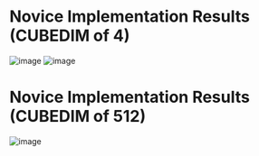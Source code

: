 # Novice Implementation Results (CUBEDIM of 4) 
![image](https://github.com/user-attachments/assets/2152457d-18f9-4b21-8076-43be0d97a09b)
![image](https://github.com/user-attachments/assets/a17e8307-36f2-417b-9eb2-9bcafcfc821a)

# Novice Implementation Results (CUBEDIM of 512)
![image](https://github.com/user-attachments/assets/1771794d-203a-4c61-b7ba-5a43295eef04)
